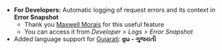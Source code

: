 - **For Developers:** Automatic logging of request errors and its context in **Error Snapshot**    
	- Thank you [Maxwell Morais](https://discuss.draerp.com/users/max_morais_dmm/activity) for this useful feature
	- You can access it from *Developer > Logs > Error Snapshot*
- Added language support for [Gujarati](https://translate.draerp.com/view?lang=gu): **gu - ગુજરાતી**
